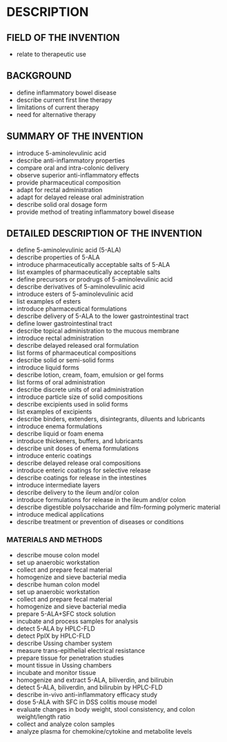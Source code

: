 # DESCRIPTION

## FIELD OF THE INVENTION

- relate to therapeutic use

## BACKGROUND

- define inflammatory bowel disease
- describe current first line therapy
- limitations of current therapy
- need for alternative therapy

## SUMMARY OF THE INVENTION

- introduce 5-aminolevulinic acid
- describe anti-inflammatory properties
- compare oral and intra-colonic delivery
- observe superior anti-inflammatory effects
- provide pharmaceutical composition
- adapt for rectal administration
- adapt for delayed release oral administration
- describe solid oral dosage form
- provide method of treating inflammatory bowel disease

## DETAILED DESCRIPTION OF THE INVENTION

- define 5-aminolevulinic acid (5-ALA)
- describe properties of 5-ALA
- introduce pharmaceutically acceptable salts of 5-ALA
- list examples of pharmaceutically acceptable salts
- define precursors or prodrugs of 5-aminolevulinic acid
- describe derivatives of 5-aminolevulinic acid
- introduce esters of 5-aminolevulinic acid
- list examples of esters
- introduce pharmaceutical formulations
- describe delivery of 5-ALA to the lower gastrointestinal tract
- define lower gastrointestinal tract
- describe topical administration to the mucous membrane
- introduce rectal administration
- describe delayed released oral formulation
- list forms of pharmaceutical compositions
- describe solid or semi-solid forms
- introduce liquid forms
- describe lotion, cream, foam, emulsion or gel forms
- list forms of oral administration
- describe discrete units of oral administration
- introduce particle size of solid compositions
- describe excipients used in solid forms
- list examples of excipients
- describe binders, extenders, disintegrants, diluents and lubricants
- introduce enema formulations
- describe liquid or foam enema
- introduce thickeners, buffers, and lubricants
- describe unit doses of enema formulations
- introduce enteric coatings
- describe delayed release oral compositions
- introduce enteric coatings for selective release
- describe coatings for release in the intestines
- introduce intermediate layers
- describe delivery to the ileum and/or colon
- introduce formulations for release in the ileum and/or colon
- describe digestible polysaccharide and film-forming polymeric material
- introduce medical applications
- describe treatment or prevention of diseases or conditions

### MATERIALS AND METHODS

- describe mouse colon model
- set up anaerobic workstation
- collect and prepare fecal material
- homogenize and sieve bacterial media
- describe human colon model
- set up anaerobic workstation
- collect and prepare fecal material
- homogenize and sieve bacterial media
- prepare 5-ALA+SFC stock solution
- incubate and process samples for analysis
- detect 5-ALA by HPLC-FLD
- detect PpIX by HPLC-FLD
- describe Ussing chamber system
- measure trans-epithelial electrical resistance
- prepare tissue for penetration studies
- mount tissue in Ussing chambers
- incubate and monitor tissue
- homogenize and extract 5-ALA, biliverdin, and bilirubin
- detect 5-ALA, biliverdin, and bilirubin by HPLC-FLD
- describe in-vivo anti-inflammatory efficacy study
- dose 5-ALA with SFC in DSS colitis mouse model
- evaluate changes in body weight, stool consistency, and colon weight/length ratio
- collect and analyze colon samples
- analyze plasma for chemokine/cytokine and metabolite levels

